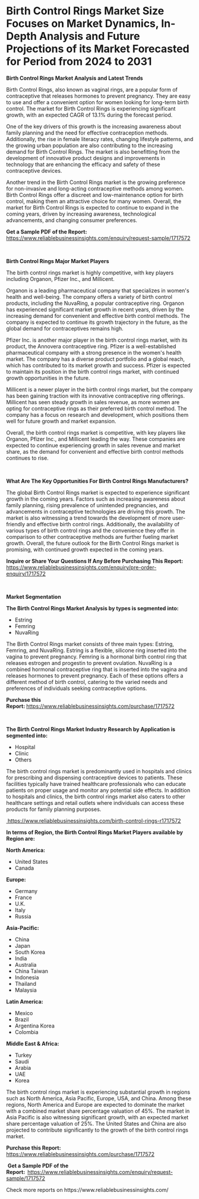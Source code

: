 <p><h1>Birth Control Rings Market Size Focuses on Market Dynamics, In-Depth Analysis and Future Projections of its Market Forecasted for Period from 2024 to 2031</h1></p><p><strong>Birth Control Rings Market Analysis and Latest Trends</strong></p>
<p><p>Birth Control Rings, also known as vaginal rings, are a popular form of contraceptive that releases hormones to prevent pregnancy. They are easy to use and offer a convenient option for women looking for long-term birth control. The market for Birth Control Rings is experiencing significant growth, with an expected CAGR of 13.1% during the forecast period.</p><p>One of the key drivers of this growth is the increasing awareness about family planning and the need for effective contraception methods. Additionally, the rise in female literacy rates, changing lifestyle patterns, and the growing urban population are also contributing to the increasing demand for Birth Control Rings. The market is also benefitting from the development of innovative product designs and improvements in technology that are enhancing the efficacy and safety of these contraceptive devices.</p><p>Another trend in the Birth Control Rings market is the growing preference for non-invasive and long-acting contraceptive methods among women. Birth Control Rings offer a discreet and low-maintenance option for birth control, making them an attractive choice for many women. Overall, the market for Birth Control Rings is expected to continue to expand in the coming years, driven by increasing awareness, technological advancements, and changing consumer preferences.</p></p>
<p><strong>Get a Sample PDF of the Report:&nbsp;</strong> <a href="https://www.reliablebusinessinsights.com/enquiry/request-sample/1717572">https://www.reliablebusinessinsights.com/enquiry/request-sample/1717572</a></p>
<p>&nbsp;</p>
<p><strong>Birth Control Rings Major Market Players</strong></p>
<p><p>The birth control rings market is highly competitive, with key players including Organon, Pfizer Inc., and Millicent.</p><p>Organon is a leading pharmaceutical company that specializes in women's health and well-being. The company offers a variety of birth control products, including the NuvaRing, a popular contraceptive ring. Organon has experienced significant market growth in recent years, driven by the increasing demand for convenient and effective birth control methods. The company is expected to continue its growth trajectory in the future, as the global demand for contraceptives remains high.</p><p>Pfizer Inc. is another major player in the birth control rings market, with its product, the Annovera contraceptive ring. Pfizer is a well-established pharmaceutical company with a strong presence in the women's health market. The company has a diverse product portfolio and a global reach, which has contributed to its market growth and success. Pfizer is expected to maintain its position in the birth control rings market, with continued growth opportunities in the future.</p><p>Millicent is a newer player in the birth control rings market, but the company has been gaining traction with its innovative contraceptive ring offerings. Millicent has seen steady growth in sales revenue, as more women are opting for contraceptive rings as their preferred birth control method. The company has a focus on research and development, which positions them well for future growth and market expansion.</p><p>Overall, the birth control rings market is competitive, with key players like Organon, Pfizer Inc., and Millicent leading the way. These companies are expected to continue experiencing growth in sales revenue and market share, as the demand for convenient and effective birth control methods continues to rise.</p></p>
<p>&nbsp;</p>
<p><strong>What Are The Key Opportunities For Birth Control Rings Manufacturers?</strong></p>
<p><p>The global Birth Control Rings market is expected to experience significant growth in the coming years. Factors such as increasing awareness about family planning, rising prevalence of unintended pregnancies, and advancements in contraceptive technologies are driving this growth. The market is also witnessing a trend towards the development of more user-friendly and effective birth control rings. Additionally, the availability of various types of birth control rings and the convenience they offer in comparison to other contraceptive methods are further fueling market growth. Overall, the future outlook for the Birth Control Rings market is promising, with continued growth expected in the coming years.</p></p>
<p><strong>Inquire or Share Your Questions If Any Before Purchasing This Report:</strong> <a href="https://www.reliablebusinessinsights.com/enquiry/pre-order-enquiry/1717572">https://www.reliablebusinessinsights.com/enquiry/pre-order-enquiry/1717572</a></p>
<p>&nbsp;</p>
<p><strong>Market Segmentation</strong></p>
<p><strong>The Birth Control Rings Market Analysis by types is segmented into:</strong></p>
<p><ul><li>Estring</li><li>Femring</li><li>NuvaRing</li></ul></p>
<p><p>The Birth Control Rings market consists of three main types: Estring, Femring, and NuvaRing. Estring is a flexible, silicone ring inserted into the vagina to prevent pregnancy. Femring is a hormonal birth control ring that releases estrogen and progestin to prevent ovulation. NuvaRing is a combined hormonal contraceptive ring that is inserted into the vagina and releases hormones to prevent pregnancy. Each of these options offers a different method of birth control, catering to the varied needs and preferences of individuals seeking contraceptive options.</p></p>
<p><strong>Purchase this Report:&nbsp;</strong><a href="https://www.reliablebusinessinsights.com/purchase/1717572">https://www.reliablebusinessinsights.com/purchase/1717572</a></p>
<p>&nbsp;</p>
<p><strong>The Birth Control Rings Market Industry Research by Application is segmented into:</strong></p>
<p><ul><li>Hospital</li><li>Clinic</li><li>Others</li></ul></p>
<p><p>The birth control rings market is predominantly used in hospitals and clinics for prescribing and dispensing contraceptive devices to patients. These facilities typically have trained healthcare professionals who can educate patients on proper usage and monitor any potential side effects. In addition to hospitals and clinics, the birth control rings market also caters to other healthcare settings and retail outlets where individuals can access these products for family planning purposes.</p></p>
<p><a href="https://www.reliablebusinessinsights.com/birth-control-rings-r1717572">&nbsp;https://www.reliablebusinessinsights.com/birth-control-rings-r1717572</a></p>
<p><strong>In terms of Region, the Birth Control Rings Market Players available by Region are:</strong></p>
<p>
    <p> <strong> North America: </strong>
        <ul>
            <li>United States</li>
            <li>Canada</li>
        </ul>
        </p> 
    <p> <strong> Europe: </strong>
        <ul>
            <li>Germany</li>
            <li>France</li>
            <li>U.K.</li>
            <li>Italy</li>
            <li>Russia</li>
        </ul>
        </p> 
    <p> <strong> Asia-Pacific: </strong>
        <ul>
            <li>China</li>
            <li>Japan</li>
            <li>South Korea</li>
            <li>India</li>
            <li>Australia</li>
            <li>China Taiwan</li>
            <li>Indonesia</li>
            <li>Thailand</li>
            <li>Malaysia</li>
        </ul>
        </p> 
    <p> <strong> Latin America: </strong>
        <ul>
            <li>Mexico</li>
            <li>Brazil</li>
            <li>Argentina Korea</li>
            <li>Colombia</li>
        </ul>
        </p> 
    <p> <strong> Middle East & Africa: </strong>
        <ul>
            <li>Turkey</li>
            <li>Saudi</li>
            <li>Arabia</li>
            <li>UAE</li>
            <li>Korea</li>
        </ul>
    </p>
    </p>
<p><p>The birth control rings market is experiencing substantial growth in regions such as North America, Asia Pacific, Europe, USA, and China. Among these regions, North America and Europe are expected to dominate the market with a combined market share percentage valuation of 45%. The market in Asia Pacific is also witnessing significant growth, with an expected market share percentage valuation of 25%. The United States and China are also projected to contribute significantly to the growth of the birth control rings market.</p></p>
<p><strong>Purchase this Report: </strong><a href="https://www.reliablebusinessinsights.com/purchase/1717572">https://www.reliablebusinessinsights.com/purchase/1717572</a></p>
<p>&nbsp;<strong>Get a Sample PDF of the Report:&nbsp;&nbsp;</strong><a href="https://www.reliablebusinessinsights.com/enquiry/request-sample/1717572">https://www.reliablebusinessinsights.com/enquiry/request-sample/1717572</a></p>
<p><strong></strong></p>
<p>Check more reports on https://www.reliablebusinessinsights.com/</p>
